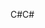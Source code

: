 <span data-ttu-id="2bf81-101">C#</span><span class="sxs-lookup"><span data-stu-id="2bf81-101">C#</span></span>